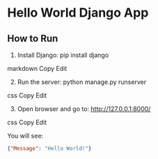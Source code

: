 # Hello World Django App

## How to Run

1. Install Django:
pip install django

markdown
Copy
Edit

2. Run the server:
python manage.py runserver

css
Copy
Edit

3. Open browser and go to:
http://127.0.0.1:8000/

css
Copy
Edit

You will see:

```json
{"Message": "Hello World!"}